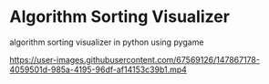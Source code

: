# Algorithm Sorting Visualizer
algorithm sorting visualizer in python using pygame

https://user-images.githubusercontent.com/67569126/147867178-4059501d-985a-4195-96df-af14153c39b1.mp4


